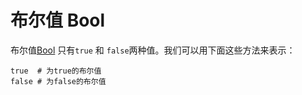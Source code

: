 # 布尔值 Bool

布尔值[Bool](http://crystal-lang.org/api/Bool.html) 只有`true` 和 `false`两种值。我们可以用下面这些方法来表示：


```crystal
true  # 为true的布尔值
false # 为false的布尔值
```
